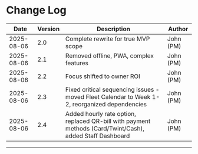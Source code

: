 # Change Log

| Date       | Version | Description                                                                                              | Author    |
| ---------- | ------- | -------------------------------------------------------------------------------------------------------- | --------- |
| 2025-08-06 | 2.0     | Complete rewrite for true MVP scope                                                                      | John (PM) |
| 2025-08-06 | 2.1     | Removed offline, PWA, complex features                                                                   | John (PM) |
| 2025-08-06 | 2.2     | Focus shifted to owner ROI                                                                               | John (PM) |
| 2025-08-06 | 2.3     | Fixed critical sequencing issues - moved Fleet Calendar to Week 1-2, reorganized dependencies            | John (PM) |
| 2025-08-06 | 2.4     | Added hourly rate option, replaced QR-bill with payment methods (Card/Twint/Cash), added Staff Dashboard | John (PM) |

---
